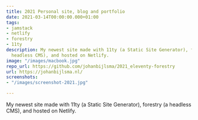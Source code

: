 ```yaml
---
title: 2021 Personal site, blog and portfolio
date: 2021-03-14T00:00:00.000+01:00
tags:
- jamstack
- netlify
- forestry
- 11ty
description: My newest site made with 11ty (a Static Site Generator), forestry (a
  headless CMS), and hosted on Netlify.
image: "/images/macbook.jpg"
repo_url: https://github.com/johanbijlsma/2021_eleventy-forestry
url: https://johanbijlsma.nl/
screenshots:
- "/images/screenshot-2021.jpg"

---
```

My newest site made with 11ty (a Static Site Generator), forestry (a headless CMS), and hosted on Netlify.